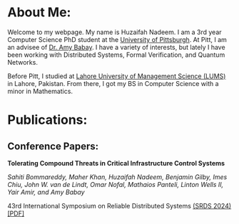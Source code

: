 # About Me:
Welcome to my webpage. My name is Huzaifah Nadeem. I am a 3rd year Computer Science PhD student at the [University of Pittsburgh](https://pitt.edu/). At Pitt, I am an advisee of [Dr. Amy Babay](https://sites.pitt.edu/~babay/). I have a variety of interests, but lately I have been working with Distributed Systems, Formal Verification, and Quantum Networks. 

Before Pitt, I studied at [Lahore University of Management Science (LUMS)](https://lums.edu.pk/) in Lahore, Pakistan. From there, I got my BS in Computer Science with a minor in Mathematics.

# Publications:
## Conference Papers:
**Tolerating Compound Threats in Critical Infrastructure Control Systems**

_Sahiti Bommareddy, Maher Khan, Huzaifah Nadeem, Benjamin Gilby, Imes Chiu, John W. van de Lindt, Omar Nofal, Mathaios Panteli, Linton Wells II, Yair Amir, and Amy Babay_

43rd International Symposium on Reliable Distributed Systems [(SRDS 2024)](https://srds-conference.org/)
[[PDF]](https://sites.pitt.edu/~babay/pubs/srds24_compoundThreats.pdf)